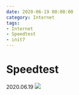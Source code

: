 ```yaml
--- 
date: 2020-06-19 00:00:00
category: Internet
tags: 
- Internet
- Speedtest
- init7
---
```

#  Speedtest

2020.06.19
![](https://kissel.ch/ict/images/internet_speed_200619.png)


